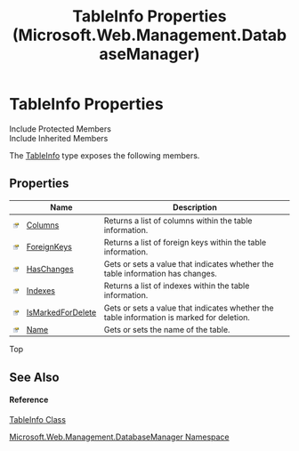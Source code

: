 ﻿---
title: TableInfo Properties (Microsoft.Web.Management.DatabaseManager)
TOCTitle: TableInfo Properties
ms:assetid: Properties.T:Microsoft.Web.Management.DatabaseManager.TableInfo
ms:mtpsurl: https://msdn.microsoft.com/en-us/library/microsoft.web.management.databasemanager.tableinfo_properties(v=VS.90)
ms:contentKeyID: 20476442
ms.date: 05/02/2012
mtps_version: v=VS.90
---

# TableInfo Properties

Include Protected Members  
Include Inherited Members  

The [TableInfo](tableinfo-class-microsoft-web-management-databasemanager.md) type exposes the following members.

## Properties

<table>
<thead>
<tr class="header">
<th> </th>
<th>Name</th>
<th>Description</th>
</tr>
</thead>
<tbody>
<tr class="odd">
<td><img src="images/Dd565996.pubproperty(en-us,VS.90).gif" title="Public property" alt="Public property" /></td>
<td><a href="tableinfo-columns-property-microsoft-web-management-databasemanager.md">Columns</a></td>
<td>Returns a list of columns within the table information.</td>
</tr>
<tr class="even">
<td><img src="images/Dd565996.pubproperty(en-us,VS.90).gif" title="Public property" alt="Public property" /></td>
<td><a href="tableinfo-foreignkeys-property-microsoft-web-management-databasemanager.md">ForeignKeys</a></td>
<td>Returns a list of foreign keys within the table information.</td>
</tr>
<tr class="odd">
<td><img src="images/Dd565996.pubproperty(en-us,VS.90).gif" title="Public property" alt="Public property" /></td>
<td><a href="tableinfo-haschanges-property-microsoft-web-management-databasemanager.md">HasChanges</a></td>
<td>Gets or sets a value that indicates whether the table information has changes.</td>
</tr>
<tr class="even">
<td><img src="images/Dd565996.pubproperty(en-us,VS.90).gif" title="Public property" alt="Public property" /></td>
<td><a href="tableinfo-indexes-property-microsoft-web-management-databasemanager.md">Indexes</a></td>
<td>Returns a list of indexes within the table information.</td>
</tr>
<tr class="odd">
<td><img src="images/Dd565996.pubproperty(en-us,VS.90).gif" title="Public property" alt="Public property" /></td>
<td><a href="tableinfo-ismarkedfordelete-property-microsoft-web-management-databasemanager.md">IsMarkedForDelete</a></td>
<td>Gets or sets a value that indicates whether the table information is marked for deletion.</td>
</tr>
<tr class="even">
<td><img src="images/Dd565996.pubproperty(en-us,VS.90).gif" title="Public property" alt="Public property" /></td>
<td><a href="tableinfo-name-property-microsoft-web-management-databasemanager.md">Name</a></td>
<td>Gets or sets the name of the table.</td>
</tr>
</tbody>
</table>


Top

## See Also

#### Reference

[TableInfo Class](tableinfo-class-microsoft-web-management-databasemanager.md)

[Microsoft.Web.Management.DatabaseManager Namespace](microsoft-web-management-databasemanager-namespace.md)

